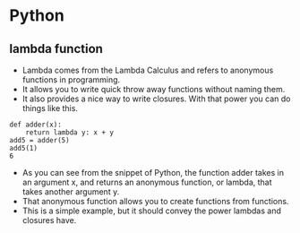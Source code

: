 # Python

## lambda function

- Lambda comes from the Lambda Calculus and refers to anonymous functions in programming.
- It allows you to write quick throw away functions without naming them. 
- It also provides a nice way to write closures. With that power you can do things like this.

```
def adder(x):
    return lambda y: x + y
add5 = adder(5)
add5(1)
6
```
- As you can see from the snippet of Python, the function adder takes in an argument x, and returns an anonymous function, or lambda, that takes another argument y. 
- That anonymous function allows you to create functions from functions. 
- This is a simple example, but it should convey the power lambdas and closures have.
